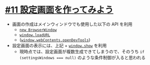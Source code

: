# [#11 設定画面を作ってみよう](https://dotinstall.com/lessons/basic_electron/36211)

- 画面の作成はメインウィンドウでも使用した以下の API を利用
  - [`new BrowserWindow`](https://www.electronjs.org/docs/api/browser-window)
  - [`window.loadURL`](https://www.electronjs.org/docs/api/browser-window#winloadurlurl-options)
  - ([`window.webContents.openDevTools`](https://www.electronjs.org/docs/api/web-contents#contentsopendevtoolsoptions))
- 設定画面の表示には、上記 + [`window.show`](https://www.electronjs.org/docs/api/browser-window#winshow) を利用
  - 現時点では、設定画面が複数生成できてしまうので、そのうち `if (settingsWindows === null)` のような条件制御が入ると思われる

